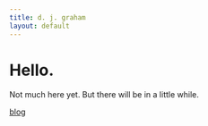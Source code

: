 ```yaml
---
title: d. j. graham
layout: default
---
```


# Hello. 

Not much here yet. But there will be in a little while.

[blog](//blog/)